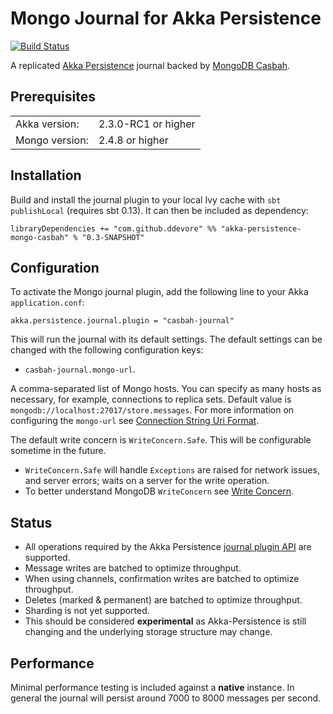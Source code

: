 Mongo Journal for Akka Persistence
==================================

[![Build Status](https://travis-ci.org/ddevore/akka-persistence-mongo.png?branch=master)](https://travis-ci.org/ddevore/akka-persistence-mongo)

A replicated [Akka Persistence](http://doc.akka.io/docs/akka/2.3-M2/scala/persistence.html) journal backed by [MongoDB Casbah](http://mongodb.github.io/casbah/).

Prerequisites
-------------

<table border="0">
  <tr>
    <td>Akka version: </td>
    <td>2.3.0-RC1 or higher</td>
  </tr>
  <tr>
    <td>Mongo version: </td>
    <td>2.4.8 or higher</td>
  </tr>
</table>

Installation
------------

Build and install the journal plugin to your local Ivy cache with `sbt publishLocal` (requires sbt 0.13). It can then be included as dependency:

    libraryDependencies += "com.github.ddevore" %% "akka-persistence-mongo-casbah" % "0.3-SNAPSHOT"

Configuration
-------------

To activate the Mongo journal plugin, add the following line to your Akka `application.conf`:

    akka.persistence.journal.plugin = "casbah-journal"

This will run the journal with its default settings. The default settings can be changed with the following configuration keys:

- `casbah-journal.mongo-url`.

A comma-separated list of Mongo hosts. You can specify as many hosts as necessary, for example, connections to replica sets. Default value is `mongodb://localhost:27017/store.messages`. For more information on configuring the `mongo-url` see [Connection String Uri Format](http://docs.mongodb.org/manual/reference/connection-string/).

The default write concern is `WriteConcern.Safe`. This will be configurable sometime in the future.

- `WriteConcern.Safe` will handle `Exceptions` are raised for network issues, and server errors; waits on a server for the write operation.
- To better understand MongoDB `WriteConcern` see [Write Concern](http://docs.mongodb.org/manual/core/write-concern/).

Status
------

- All operations required by the Akka Persistence [journal plugin API](http://doc.akka.io/docs/akka/2.3-M2/scala/persistence.html#journal-plugin-api) are supported.
- Message writes are batched to optimize throughput.
- When using channels, confirmation writes are batched to optimize throughput.
- Deletes (marked & permanent) are batched to optimize throughput.
- Sharding is not yet supported.
- This should be considered **experimental** as Akka-Persistence is still changing and the underlying storage structure may change.

Performance
-----------

Minimal performance testing is included against a **native** instance. In general the journal will persist around 7000 to 8000 messages per second.

